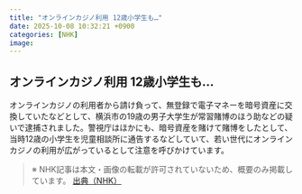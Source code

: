 ```yaml
---
title: "オンラインカジノ利用 12歳小学生も…"
date: 2025-10-08 10:32:21 +0900
categories: [NHK]
image: 
---
```

## オンラインカジノ利用 12歳小学生も…

オンラインカジノの利用者から請け負って、無登録で電子マネーを暗号資産に交換していたなどとして、横浜市の19歳の男子大学生が常習賭博のほう助などの疑いで逮捕されました。警視庁はほかにも、暗号資産を賭けて賭博をしたとして、当時12歳の小学生を児童相談所に通告するなどしていて、若い世代にオンラインカジノの利用が広がっているとして注意を呼びかけています。

> ※ NHK記事は本文・画像の転載が許可されていないため、概要のみ掲載しています。
[出典（NHK）](http://www3.nhk.or.jp/news/html/20251008/k10014943871000.html)
